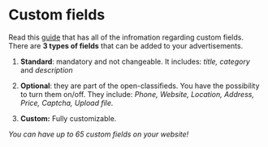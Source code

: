 # Custom fields

Read this [guide](Custom-fields.md) that has all of the infromation regarding custom fields. There are  **3 types of fields**  that can be added to your advertisements. 

1.  **Standard**: mandatory and not changeable. It includes:
*title,* *category* and *description*

2.  **Optional**: they are part of the open-classifieds. You have the possibility to turn them on/off. They include:
*Phone, Website, Location, Address, Price, Captcha, Upload file.*

3.  **Custom:**  Fully customizable.

*You can have up to 65 custom fields on your website!*
